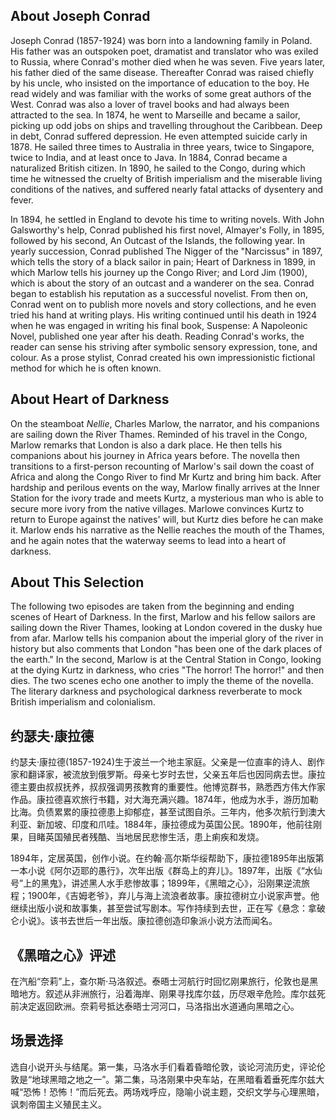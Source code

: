 ## About Joseph Conrad

Joseph Conrad (1857-1924) was born into a landowning family in Poland. His father was an outspoken poet, dramatist and translator who was exiled to Russia, where Conrad's mother died when he was seven. Five years later, his father died of the same disease. Thereafter Conrad was raised chiefly by his uncle, who insisted on the importance of education to the boy. He read widely and was familiar with the works of some great authors of the West. Conrad was also a lover of travel books and had always been attracted to the sea. In 1874, he went to Marseille and became a sailor, picking up odd jobs on ships and travelling throughout the Caribbean. Deep in debt, Conrad suffered depression. He even attempted suicide carly in 1878. He sailed three times to Australia in three years, twice to Singapore, twice to India, and at least once to Java. In 1884, Conrad became a naturalized British citizen. In 1890, he sailed to the Congo, during which time he witnessed the cruelty of British imperialism and the miserable living conditions of the natives, and suffered nearly fatal attacks of dysentery and fever. 

In 1894, he settled in England to devote his time to writing novels. With John Galsworthy's help, Conrad published his first novel, Almayer's Folly, in 1895, followed by his second, An Outcast of the Islands, the following year. In yearly succession, Conrad published The Nigger of the "Narcissus" in 1897, which tells the story of a black sailor in pain; Heart of Darkness in 1899, in which Marlow tells his journey up the Congo River; and Lord Jim (1900), which is about the story of an outcast and a wanderer on the sea. Conrad began to establish his reputation as a successful novelist. From then on, Conrad went on to publish more novels and story collections, and he even tried his hand at writing plays. His writing continued until his death in 1924 when he was engaged in writing his final book, Suspense: A Napoleonic Novel, published one year after his death. Reading Conrad's works, the reader can sense his striving after symbolic sensory expression, tone, and colour. As a prose stylist, Conrad created his own impressionistic fictional method for which he is often known.

## About Heart of Darkness

On the steamboat *Nellie*, Charles Marlow, the narrator, and his companions are sailing down the River Thames. Reminded of his travel in the Congo, Marlow remarks that London is also a dark place. He then tells his companions about his journey in Africa years before. The novella then transitions to a first-person recounting of Marlow's sail down the coast of Africa and along the Congo River to find Mr Kurtz and bring him back. After hardship and perilous events on the way, Marlow finally arrives at the Inner Station for the ivory trade and meets Kurtz, a mysterious man who is able to secure more ivory from the native villages. Marlowe convinces Kurtz to return to Europe against the natives' will, but Kurtz dies before he can make it. Marlow ends his narrative as the Nellie reaches the mouth of the Thames, and he again notes that the waterway seems to lead into a heart of darkness.

## About This Selection

The following two episodes are taken from the beginning and ending scenes of Heart of Darkness. In the first, Marlow and his fellow sailors are sailing down the River Thames, looking at London covered in the dusky hue from afar. Marlow tells his companion about the imperial glory of the river in history but also comments that London "has been one of the dark places of the earth." In the second, Marlow is at the Central Station in Congo, looking at the dying Kurtz in darkness, who cries "The horror! The horror!" and then dies. The two scenes echo one another to imply the theme of the novella. The literary darkness and psychological darkness reverberate to mock British imperialism and colonialism.

## 约瑟夫·康拉德

约瑟夫·康拉德(1857-1924)生于波兰一个地主家庭。父亲是一位直率的诗人、剧作家和翻译家，被流放到俄罗斯。母亲七岁时去世，父亲五年后也因同病去世。康拉德主要由叔叔抚养，叔叔强调男孩教育的重要性。他博览群书，熟悉西方伟大作家作品。康拉德喜欢旅行书籍，对大海充满兴趣。1874年，他成为水手，游历加勒比海。负债累累的康拉德患上抑郁症，甚至试图自杀。三年内，他多次航行到澳大利亚、新加坡、印度和爪哇。1884年，康拉德成为英国公民。1890年，他前往刚果，目睹英国殖民者残酷、当地居民悲惨生活，患上痢疾和发烧。 

1894年，定居英国，创作小说。在约翰·高尔斯华绥帮助下，康拉德1895年出版第一本小说《阿尔迈耶的愚行》，次年出版《群岛上的弃儿》。1897年，出版《“水仙号”上的黑鬼》，讲述黑人水手悲惨故事；1899年，《黑暗之心》，沿刚果逆流旅程；1900年，《吉姆老爷》，弃儿与海上流浪者故事。康拉德树立小说家声誉。他继续出版小说和故事集，甚至尝试写剧本。写作持续到去世，正在写《悬念：拿破仑小说》。该书去世后一年出版。康拉德创造印象派小说方法而闻名。

## 《黑暗之心》评述


在汽船“奈莉”上，查尔斯·马洛叙述。泰晤士河航行时回忆刚果旅行，伦敦也是黑暗地方。叙述从非洲旅行，沿着海岸、刚果寻找库尔兹，历尽艰辛危险。库尔兹死前决定返回欧洲。奈莉号抵达泰晤士河河口，马洛指出水道通向黑暗之心。 

## 场景选择

选自小说开头与结尾。第一集，马洛水手们看着昏暗伦敦，谈论河流历史，评论伦敦是“地球黑暗之地之一”。第二集，马洛刚果中央车站，在黑暗看着垂死库尔兹大喊“恐怖！恐怖！”而后死去。两场戏呼应，隐喻小说主题，交织文学与心理黑暗，讽刺帝国主义殖民主义。